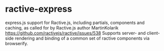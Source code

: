 ractive-express
===============

express.js support for Ractive.js, including partials, components and caching, as called for by Ractive.js author MartinKolarik https://github.com/ractivejs/ractive/issues/538 Supports server- and client- side rendering and binding of a common set of ractive components via browserify.
